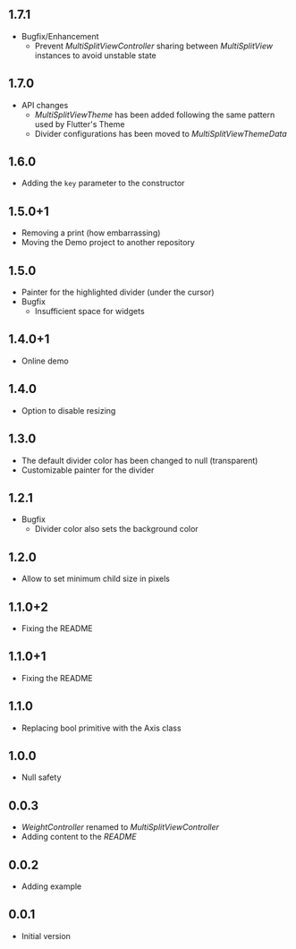 ## 1.7.1

* Bugfix/Enhancement
  * Prevent *MultiSplitViewController* sharing between *MultiSplitView* instances to avoid unstable state

## 1.7.0

* API changes
  * *MultiSplitViewTheme* has been added following the same pattern used by Flutter's Theme
  * Divider configurations has been moved to *MultiSplitViewThemeData*

## 1.6.0

* Adding the `key` parameter to the constructor

## 1.5.0+1

* Removing a print (how embarrassing)
* Moving the Demo project to another repository

## 1.5.0

* Painter for the highlighted divider (under the cursor)
* Bugfix
  * Insufficient space for widgets

## 1.4.0+1

* Online demo

## 1.4.0

* Option to disable resizing

## 1.3.0

* The default divider color has been changed to null (transparent)
* Customizable painter for the divider

## 1.2.1

* Bugfix
  * Divider color also sets the background color

## 1.2.0

* Allow to set minimum child size in pixels

## 1.1.0+2

* Fixing the README

## 1.1.0+1

* Fixing the README

## 1.1.0

* Replacing bool primitive with the Axis class

## 1.0.0

* Null safety

## 0.0.3

* *WeightController* renamed to *MultiSplitViewController*
* Adding content to the *README*

## 0.0.2

* Adding example

## 0.0.1

* Initial version
